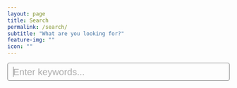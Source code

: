 ```yaml
---
layout: page
title: Search
permalink: /search/
subtitle: "What are you looking for?"
feature-img: ""
icon: ""
---
```


<!-- Html Elements for Search -->
<div id="search-container">
<input type="text" id="search-input" placeholder="Enter keywords..." class="search-bar" autofocus="">
<br />
<ul id="results-container"></ul>
</div>

<!-- Script pointing to Jekyll Instant Search  -->
<script src="/js/jquery.min.js"></script>
<script src="/search.js" type="text/javascript"></script>

<!-- Configuration -->
<section>
    <script type="text/javascript">
        SimpleJekyllSearch({
            searchInput: document.getElementById('search-input'),
            resultsContainer: document.getElementById('results-container'),
            json: '{{ "/search.liquid" | relative_url }}',
            searchResultTemplate: '<div class="search-title"><a href="{url}"><h3> {title}</h3></a><p class="meta">{date}<div class="right"><i class="fas fa-tag"></i>{tags}</div></p><p>{excerpt}</p><p><a href="{url}" class="read-more">More…</a></p></div><hr>',          
            noResultsText: '{{ site.data.language.str_no_result_found | default: "No Result Found" }}',
            limit: 10,
            fuzzy: false,
            exclude: []
        })
    </script>
</section>

<!-- Stylesheet pointing to search -->
<style>
.search-bar {
    display: block;
    width: 100%;
    height: 41px;
    padding: 6px 12px;
    font-size: 21px;
    line-height: 1.43;
    color: var(--text);
    background: var(--background) none;
    border: 1px solid #ccc;
    border-radius: 4px;
    -webkit-box-shadow: inset 0 1px 1px rgba(0, 0, 0, 0.075);
    box-shadow: inset 0 1px 1px rgba(0, 0, 0, 0.075);
    -webkit-transition: border-color ease-in-out 0.15s, -webkit-box-shadow ease-in-out 0.15s;
    -o-transition: border-color ease-in-out 0.15s, box-shadow ease-in-out 0.15s;
    transition: border-color ease-in-out 0.15s, box-shadow ease-in-out 0.15s;
  
    &:focus,
    &:hover {
      border-color: var(--link);
      outline: 0;
      -webkit-box-shadow: inset 0 1px 1px rgba(0, 0, 0, 0.075), 0 0 8px var(--link);
      box-shadow: inset 0 1px 1px rgba(0, 0, 0, 0.075), 0 0 8px var(--link);
      filter: opacity(0.6);
    }
  
    &::-moz-placeholder {
      color: var(--meta);
      opacity: 0.7;
    }
  
    &:-ms-input-placeholder,
    &::-webkit-input-placeholder {
      color: var(--meta);
      opacity: 0.7;
    }
  
    input {
      &[type=text] {
        height: 46px;
        padding: 10px 16px;
        font-size: 18px;
        line-height: 1.33;
        border-radius: 6px;
      }
    }
}
  
.search-title a {
  h3 {
    margin: 0;
    color: var(--link);
  }

  &:hover {
    text-decoration: none;
  }
}

hr {
    border: 0;
    height: 0;
    border-top: 1px solid rgba(0, 0, 0, 0.1);
    border-bottom: 1px solid rgba(255, 255, 255, 0.3);
}
</style>

<script src="/js/jquery.min.js"></script>
<link rel="stylesheet" type="text/css" href="/css/styles.css"/>